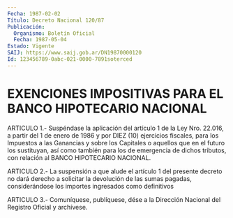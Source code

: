 ```yaml
---
Fecha: 1987-02-02
Título: Decreto Nacional 120/87
Publicación:
  Organismo: Boletín Oficial
  Fecha: 1987-05-04
Estado: Vigente
SAIJ: https://www.saij.gob.ar/DN19870000120
Id: 123456789-0abc-021-0000-7891soterced
---
```

# EXENCIONES IMPOSITIVAS PARA EL BANCO HIPOTECARIO NACIONAL

<a id="1"></a>
ARTICULO  1.-  Suspéndase  la  aplicación  del artículo 1 de la Ley Nro.  22.016,  a  partir del 1 de enero de 1986  y  por  DIEZ (10) ejercicios fiscales,  para  los  Impuestos  a las Ganancias y sobre los Capitales o aquellos que en el futuro los  sustituyan, así como también para los de emergencia de dichos tributos,  con relación al BANCO HIPOTECARIO NACIONAL.

<a id="2"></a>
ARTICULO  2.-  La suspensión a que alude el artículo 1 del presente decreto no dará  derecho  a  solicitar  la  devolución de las sumas pagadas,  considerándose los importes ingresados  como  definitivos

<a id="3"></a>
ARTICULO  3.- Comuníquese, publíquese, dése a la Dirección Nacional del Registro Oficial y archívese.